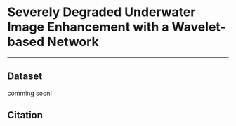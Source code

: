 # Severely Degraded Underwater Image Enhancement with a Wavelet-based Network
**********************
## Dataset
comming soon!
## Citation
